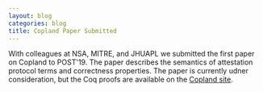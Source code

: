 ```yaml
---
layout: blog
categories: blog
title: Copland Paper Submitted
---
```

With colleagues at NSA, MITRE, and JHUAPL we submitted the first paper
on Copland to POST'19.  The paper describes the semantics of
attestation protocol terms and correctness properties.  The paper is
currently udner consideration, but the Coq proofs are available on the
[Copland site](https://ku-sldg.github.io/copland/).

